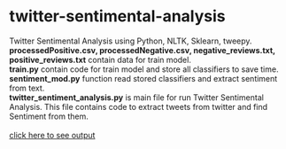 # twitter-sentimental-analysis
Twitter Sentimental Analysis using Python, NLTK, Sklearn, tweepy.</br>
<b>processedPositive.csv, processedNegative.csv, negative_reviews.txt, positive_reviews.txt</b> contain data for train model.</br>
<b>train.py</b> contain code for train model and store all classifiers to save time.</br>
<b>sentiment_mod.py</b> function read stored classifiers and extract sentiment from text.</br>
<b>twitter_sentiment_analysis.py</b> is main file for run Twitter Sentimental Analysis. This file contains code to extract tweets from twitter and find Sentiment from them.</br></br>
[click here to see output](https://youtu.be/6zmBkyXa_fQ)
